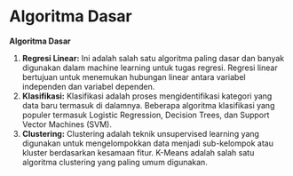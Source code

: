 # Algoritma Dasar

**Algoritma Dasar**

1. **Regresi Linear:** Ini adalah salah satu algoritma paling dasar dan banyak digunakan dalam machine learning untuk tugas regresi. Regresi linear bertujuan untuk menemukan hubungan linear antara variabel independen dan variabel dependen.
2. **Klasifikasi:** Klasifikasi adalah proses mengidentifikasi kategori yang data baru termasuk di dalamnya. Beberapa algoritma klasifikasi yang populer termasuk Logistic Regression, Decision Trees, dan Support Vector Machines (SVM).
3. **Clustering:** Clustering adalah teknik unsupervised learning yang digunakan untuk mengelompokkan data menjadi sub-kelompok atau kluster berdasarkan kesamaan fitur. K-Means adalah salah satu algoritma clustering yang paling umum digunakan.
